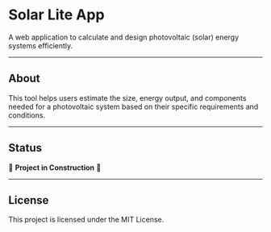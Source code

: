 # Solar Lite App

A web application to calculate and design photovoltaic (solar) energy systems efficiently.

---

## About

This tool helps users estimate the size, energy output, and components needed for a photovoltaic system based on their specific requirements and conditions.

---

## Status

🚧 **Project in Construction** 🚧

---

## License

This project is licensed under the MIT License.
